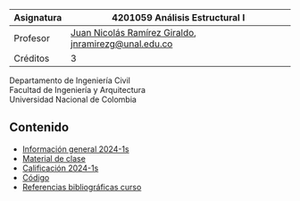 | Asignatura | 4201059 Análisis Estructural I                                                         |
| ---        | ---                                                                                    |
| Profesor   | [Juan Nicolás Ramírez Giraldo](https://github.com/jnramirezg/), jnramirezg@unal.edu.co |
| Créditos   | 3                                                                                      |

Departamento de Ingeniería Civil\
Facultad de Ingeniería y Arquitectura\
Universidad Nacional de Colombia


## Contenido
- [Información general 2024-1s](/docs/analisis1-0-programa_calendario_2024-1s.pdf)
- [Material de clase](/docs/material.md)
- [Calificación 2024-1s]()
- [Código](/codigo)
- [Referencias bibliográficas curso](/docs/referencias_curso.md)
